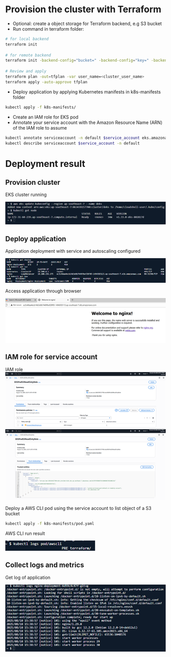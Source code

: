 # Provision the cluster with Terraform
- Optional: create a object storage for Terraform backend, e.g S3 bucket
- Run command in terraform folder:
```sh
# for local backend
terraform init

# for remote backend
terraform init -backend-config="bucket=" -backend-config="key=" -backend-config="region="

# Review and apply
terraform plan -out=tfplan -var user_name=<cluster_user_name>
terraform apply -auto-approve tfplan
```
- Deploy application by applying Kubernetes manifests in k8s-manifests folder
```sh
kubectl apply -f k8s-manifests/
```
- Create an IAM role for EKS pod
- Annotate your service account with the Amazon Resource Name (ARN) of the IAM role to assume
```sh
kubectl annotate serviceaccount -n default $service_account eks.amazonaws.com/role-arn=arn:aws:iam::$account_id:role/my-role
kubectl describe serviceaccount $service_account -n default
```
# Deployment result
## Provision cluster
EKS cluster running

![EKS cluster running](./screenshots/k-get-node.png)

## Deploy application
Application deployment with service and autoscaling configured

![alt text](./screenshots/k-get-deploy.png)

Access application through browser

![elb URL](./screenshots/elb-url.png)

## IAM role for service account
IAM role ![](./screenshots/pod-iam-role.png)![](./screenshots/pod-role-trust.png)

Deploy a AWS CLI pod using the service account to list object of a S3 bucket
```sh
kubectl apply -f k8s-manifests/pod.yaml
```
AWS CLI run result

![](./screenshots/aws-s3-list.png)
## Collect logs and metrics
Get log of application

![](./screenshots/app-log.png)